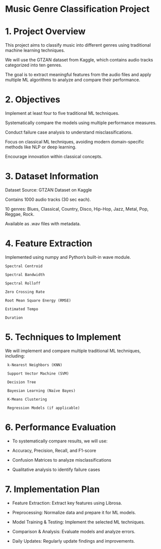 # Music Genre Classification Project

# 1. Project Overview

This project aims to classify music into different genres using traditional machine learning techniques. 

We will use the GTZAN dataset from Kaggle, which contains audio tracks categorized into ten genres.

The goal is to extract meaningful features from the audio files and apply multiple ML algorithms to analyze and compare their performance.



# 2.  Objectives

Implement at least four to five traditional ML techniques.

Systematically compare the models using multiple performance measures.

Conduct failure case analysis to understand misclassifications.

Focus on classical ML techniques, avoiding modern domain-specific methods like NLP or deep learning.

Encourage innovation within classical concepts.







 # 3. Dataset Information

Dataset Source: GTZAN Dataset on Kaggle

Contains 1000 audio tracks (30 sec each).

10 genres: Blues, Classical, Country, Disco, Hip-Hop, Jazz, Metal, Pop, Reggae, Rock.

Available as .wav files with metadata.



# 4. Feature Extraction
 Implemented using numpy and Python’s built-in wave module.
    
    Spectral Centroid
    
    Spectral Bandwidth
    
    Spectral Rolloff
    
    Zero Crossing Rate
    
    Root Mean Square Energy (RMSE)
    
    Estimated Tempo
    
    Duration



# 5. Techniques to Implement

 We will implement and compare multiple traditional ML techniques, including:

     k-Nearest Neighbors (KNN)
    
     Support Vector Machine (SVM)
    
     Decision Tree
    
     Bayesian Learning (Naïve Bayes)
    
     K-Means Clustering
    
     Regression Models (if applicable)





# 6.  Performance Evaluation

*   To systematically compare results, we will use:
   
*   Accuracy, Precision, Recall, and F1-score
   
*   Confusion Matrices to analyze misclassifications
   
*   Qualitative analysis to identify failure cases




# 7. Implementation Plan  

 -  Feature Extraction: Extract key features using Librosa.
   
 -  Preprocessing: Normalize data and prepare it for ML models.
   
 -  Model Training & Testing: Implement the selected ML techniques.
   
 -  Comparison & Analysis: Evaluate models and analyze errors.
   
 -  Daily Updates: Regularly update findings and improvements.





